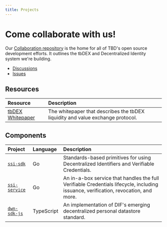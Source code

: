```yaml
---
title: Projects
---
```


# Come collaborate with us!

Our [Collaboration repository](https://github.com/TBD54566975/collaboration) is the home for 
all of TBD's open source development efforts. It outlines the tbDEX and Decentralized Identity
system we're building.

* [Discussions](https://github.com/TBD54566975/collaboration/discussions)
* [Issues](https://github.com/TBD54566975/collaboration/issues)

## Resources

<div table-styles="nowrap-first-col"></div>

| Resource   | Description |
| :--------- | :---------- |
| [tbDEX Whitepaper](https://github.com/TBD54566975/tbdex-whitepaper/blob/main/whitepaper.pdf)  | The whitepaper that describes the tbDEX liquidity and value exchange protocol.

## Components

<div table-styles="nowrap-first-col"></div>

| Project | Language   | Description |
| :-------- | :---------- | :------------ |
| [`ssi-sdk`](https://github.com/TBD54566975/ssi-sdk)          | Go         | Standards-based primitives for using Decentralized Identifiers and Verifiable Credentials.
| [`ssi-service`](https://github.com/TBD54566975/ssi-service)  | Go         | An in-a-box service that handles the full Verifiable Credentials lifecycle, including issuance, verification, revocation, and more.
| [`dwn-sdk-js`](https://github.com/TBD54566975/dwn-sdk-js)    | TypeScript | An implementation of DIF's emerging decentralized personal datastore standard.


